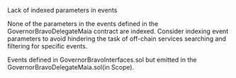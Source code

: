 Lack of indexed parameters in events

None of the parameters in the events defined in the GovernorBravoDelegateMaia contract are indexed. Consider indexing event parameters to avoid hindering the task of off-chain services searching and filtering for specific events.

Events defined in GovernorBravoInterfaces.sol but emitted in the GovernorBravoDelegateMaia.sol(in Scope).